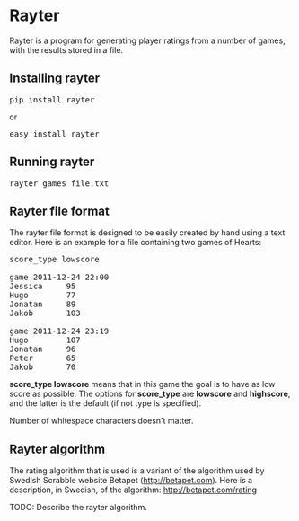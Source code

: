 # Rayter

Rayter is a program for generating player ratings from a number of games, 
with the results stored in a file. 

## Installing rayter

<pre>
pip install rayter
</pre>

or

<pre>
easy_install rayter
</pre>

## Running rayter

<pre>
rayter games_file.txt
</pre>


## Rayter file format

The rayter file format is designed to be easily created by hand using a text 
editor. Here is an example for a file containing two games of Hearts:

<pre>
score_type lowscore

game 2011-12-24 22:00
Jessica     95
Hugo        77
Jonatan     89
Jakob       103

game 2011-12-24 23:19
Hugo        107
Jonatan     96
Peter       65
Jakob       70
</pre>

**score_type lowscore** means that in this game the goal is to have as low 
score as possible. The options for **score_type** are **lowscore** and **highscore**, 
and the latter is the default (if not type is specified).

Number of whitespace characters doesn't matter.

## Rayter algorithm

The rating algorithm that is used is a variant of the algorithm used by Swedish 
Scrabble website Betapet (http://betapet.com). Here is a description, in Swedish,
of the algorithm: http://betapet.com/rating

TODO: Describe the rayter algorithm.

